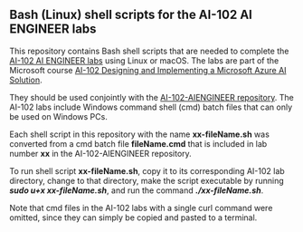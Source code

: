 

## Bash (Linux) shell scripts for the AI-102 AI ENGINEER labs

This repository contains Bash shell scripts that are needed to complete the [AI-102 AI ENGINEER labs](https://microsoftlearning.github.io/AI-102-AIEngineer/) using Linux or macOS. The labs are part of the Microsoft course [AI-102 Designing and Implementing a Microsoft Azure AI Solution](https://docs.microsoft.com/en-ca/learn/certifications/courses/ai-102t00). 

They should be used conjointly with the [AI-102-AIENGINEER repository](https://github.com/MicrosoftLearning/AI-102-AIEngineer). The AI-102 labs include Windows command shell (cmd) batch files that can only be used on Windows PCs. 

Each shell script in this repository with the name **xx-fileName.sh** was converted from a cmd batch file **fileName.cmd** that is included in lab number **xx** in the AI-102-AIENGINEER repository.

To run shell script **xx-fileName.sh**, copy it to its corresponding AI-102 lab directory, change to that directory, make the script executable by running ***sudo u+x xx-fileName.sh***, and run the command ***./xx-fileName.sh***.

Note that cmd files in the AI-102 labs with a single curl command were omitted, since they can simply be copied and pasted to a terminal.